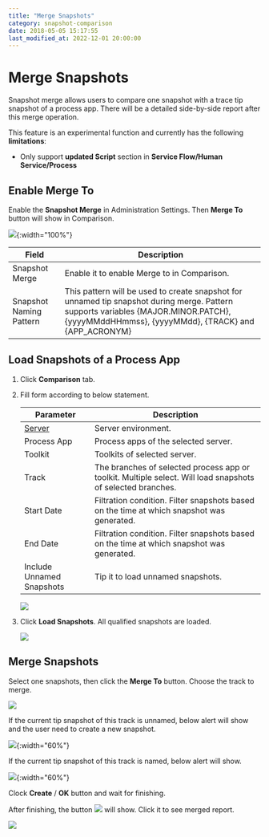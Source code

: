```yaml
---
title: "Merge Snapshots"
category: snapshot-comparison
date: 2018-05-05 15:17:55
last_modified_at: 2022-12-01 20:00:00
---
```


# Merge Snapshots
Snapshot merge allows users to compare one snapshot with a trace tip snapshot of a process app. There will be a detailed side-by-side report after this merge operation.

This feature is an experimental function and currently has the following **limitations**:
- Only support **updated Script** section in **Service Flow/Human Service/Process**

## Enable Merge To

Enable the **Snapshot Merge** in Administration Settings. Then **Merge To** button will show in Comparison.

![][settings-comparison-merge]{:width="100%"}

Field | Description
--- | ---
Snapshot Merge | Enable it to enable Merge to in Comparison.
Snapshot Naming Pattern | This pattern will be used to create snapshot for unnamed tip snapshot during merge. Pattern supports variables {MAJOR.MINOR.PATCH}, {yyyyMMddHHmmss}, {yyyyMMdd}, {TRACK} and {APP_ACRONYM}


## Load Snapshots of a Process App

1. Click **Comparison** tab.

2. Fill form according to below statement.

	 Parameter             | Description       
	 ----------------------|-------------------
	 [Server][1]           |Server environment.
	 Process App           |Process apps of the selected server.
	 Toolkit               |Toolkits of  selected server.
	 Track                 |The branches of selected process app or toolkit. Multiple select. Will load snapshots of selected branches.
	 Start Date            |Filtration condition. Filter snapshots based on the time at which snapshot was generated.
	 End Date              |Filtration condition. Filter snapshots based on the time at which snapshot was generated.
	 Include Unnamed Snapshots|Tip it to load unnamed snapshots. 
	 
	 ![][snapshot-comparison-merge-form]
	 
3. Click **Load Snapshots**. All qualified snapshots are loaded. 

	![][merge-snapshots]
	
	

## Merge Snapshots

Select one snapshots, then click the **Merge To** button. Choose the track to merge.

![][snapshot-comparison-merge-to-button]

If the current tip snapshot of this track is unnamed, below alert will show and the user need to create a new snapshot. 

![][merge-create-snapshot]{:width="60%"}

If the current tip snapshot of this track is named, below alert will show.

![][merge-exist-snapshot]{:width="60%"}

Clock **Create** / **OK** button and wait for finishing.
	
After finishing, the button ![][snapshot-comparison-compare-pre-report-icon] will show. Click it to see merged report.
	
![][snapshot-comparison-merge-report-button]


[settings-comparison-merge]: ../images/snapshot-comparison/settings-comparison-merge.png
[snapshot-comparison-merge-form]: ../images/snapshot-comparison/snapshot-comparison-merge-form.png
[merge-snapshots]: ../images/snapshot-comparison/merge-snapshots.png
[merge-create-snapshot]: ../images/snapshot-comparison/merge-create-snapshot.png
[merge-exist-snapshot]: ../images/snapshot-comparison/merge-exist-snapshot.png
[snapshot-comparison-merge-to-button]: ../images/snapshot-comparison/snapshot-comparison-merge-to-button.png
[snapshot-comparison-compare-pre-report-icon]: ../images/snapshot-comparison/snapshot-comparison-compare-pre-report-icon.png
[snapshot-comparison-merge-report-button]: ../images/snapshot-comparison/snapshot-comparison-merge-report-button.png
[1]: ../administration/administration-baw-configuration.html
